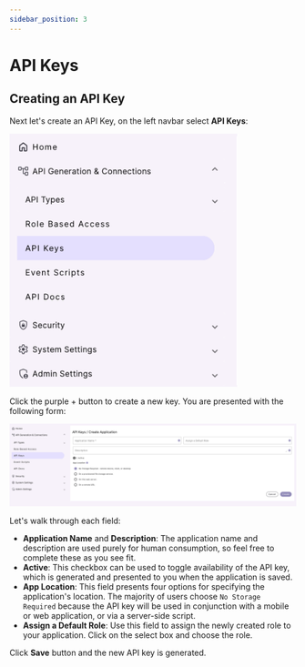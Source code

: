 ```yaml
---
sidebar_position: 3
---
```


# API Keys

## Creating an API Key

Next let's create an API Key, on the left navbar select **API Keys**:

<img src="/img/database-backed-api/api-key-navbar.png" width="400" alt="Creating an App Key for your DreamFactory API" />

Click the purple + button to create a new key. You are presented with the following form:

<img src="/img/database-backed-api/api-key-overview.png" width="800" alt="App Configuration Form" />

Let's walk through each field:

* **Application Name** and **Description**: The application name and description are used purely for human consumption, so feel free to complete these as you see fit.
* **Active**: This checkbox can be used to toggle availability of the API key, which is generated and presented to you when the application is saved.
* **App Location**: This field presents four options for specifying the application's location. The majority of users choose `No Storage Required` because the API key will be used in conjunction with a mobile or web application, or via a server-side script.
* **Assign a Default Role**: Use this field to assign the newly created role to your application. Click on the select box and choose the role.

Click **Save** button and the new API key is generated.